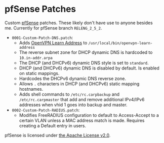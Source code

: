 # pfSense Patches

Custom [pfSense](https://github.com/pfsense/pfsense) patches. These likely don't have use to anyone besides me. Currently for pfSense branch `RELENG_2_5_2`.

* `0001-Custom-Patch-DNS.patch`:
  * Adds [OpenVPN Learn Address](https://github.com/noahajac/openvpn-learn-address) to `/usr/local/bin/openvpn-learn-address`
  * The reverse subnet zone for DHCP dynamic DNS is hardcoded to `10.in-addr.arpa`
  * The DHCP (and DHCPv6) dynamic DNS style is set to `standard`.
  * DHCP (and DHCPv6) dynamic DNS is disabled by default. Is enabled on static mappings.
  * Hardcodes the DHCPv6 dynamic DNS reverse zone.
  * Allows `.` characters in DHCP (and DHCPv6) static mapping hostnames.
  * Adds shell commands to `/etc/rc.carpbackup` and `/etc/rc.carpmaster` that add and remove additional IPv4/IPv6 addresses when vhid 1 goes into backup and master.
* `0002-Custom-Patch-RADIUS.patch`:
  * Modifies FreeRADIUS configuration to default to Access-Accept to a certain VLAN unless a MAC address match is made. Requires creating a Default entry in users.

pfSense is licensed under [the Apache License v2.0](https://www.apache.org/licenses/LICENSE-2.0).
